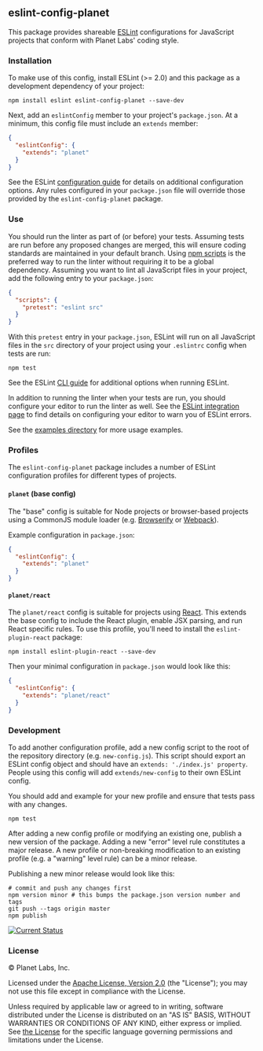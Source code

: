 ## eslint-config-planet

This package provides shareable [ESLint](http://eslint.org/) configurations for JavaScript projects that conform with Planet Labs' coding style.

### Installation

To make use of this config, install ESLint (>= 2.0) and this package as a development dependency of your project:

    npm install eslint eslint-config-planet --save-dev

Next, add an `eslintConfig` member to your project's `package.json`.  At a minimum, this config file must include an `extends` member:

```json
{
  "eslintConfig": {
    "extends": "planet"
  }
}
```

See the ESLint [configuration guide](http://eslint.org/docs/user-guide/configuring) for details on additional configuration options.  Any rules configured in your `package.json` file will override those provided by the `eslint-config-planet` package.

### Use

You should run the linter as part of (or before) your tests.  Assuming tests are run before any proposed changes are merged, this will ensure coding standards are maintained in your default branch.  Using [npm scripts](https://docs.npmjs.com/misc/scripts) is the preferred way to run the linter without requiring it to be a global dependency.  Assuming you want to lint all JavaScript files in your project, add the following entry to your `package.json`:

```json
{
  "scripts": {
    "pretest": "eslint src"
  }
}
```

With this `pretest` entry in your `package.json`, ESLint will run on all JavaScript files in the `src` directory of your project using your `.eslintrc` config when tests are run:

    npm test

See the ESLint [CLI guide](http://eslint.org/docs/user-guide/command-line-interface) for additional options when running ESLint.

In addition to running the linter when your tests are run, you should configure your editor to run the linter as well.  See the [ESLint integration page](http://eslint.org/docs/user-guide/integrations#editors) to find details on configuring your editor to warn you of ESLint errors.

See the [examples directory](https://github.com/planetlabs/eslint-config-planet/tree/master/examples) for more usage examples.

### Profiles

The `eslint-config-planet` package includes a number of ESLint configuration profiles for different types of projects.

#### `planet` (base config)

The "base" config is suitable for Node projects or browser-based projects using a CommonJS module loader (e.g. [Browserify](http://browserify.org/) or [Webpack](http://webpack.github.io/)).

Example configuration in `package.json`:
```json
{
  "eslintConfig": {
    "extends": "planet"
  }
}
```

#### `planet/react`

The `planet/react` config is suitable for projects using [React](https://facebook.github.io/react/).  This extends the base config to include the React plugin, enable JSX parsing, and run React specific rules.  To use this profile, you'll need to install the `eslint-plugin-react` package:

    npm install eslint-plugin-react --save-dev

Then your minimal configuration in `package.json` would look like this:
```json
{
  "eslintConfig": {
    "extends": "planet/react"
  }
}
```

### Development

To add another configuration profile, add a new config script to the root of the repository directory (e.g. `new-config.js`).  This script should export an ESLint config object and should have an `extends: './index.js' property`.  People using this config will add `extends/new-config` to their own ESLint config.

You should add and example for your new profile and ensure that tests pass with any changes.

    npm test

After adding a new config profile or modifying an existing one, publish a new version of the package.  Adding a new "error" level rule constitutes a major release.  A new profile or non-breaking modification to an existing profile (e.g. a "warning" level rule) can be a minor release.

Publishing a new minor release would look like this:

    # commit and push any changes first
    npm version minor # this bumps the package.json version number and tags
    git push --tags origin master
    npm publish

[![Current Status](https://secure.travis-ci.org/planetlabs/eslint-config-planet.png?branch=master)](https://travis-ci.org/planetlabs/eslint-config-planet)

### License

© Planet Labs, Inc.

Licensed under the [Apache License, Version 2.0](http://www.apache.org/licenses/LICENSE-2.0) (the "License"); you may not use this file except in compliance with the License.

Unless required by applicable law or agreed to in writing, software distributed under the License is distributed on an "AS IS" BASIS, WITHOUT WARRANTIES OR CONDITIONS OF ANY KIND, either express or implied. See [the License](http://www.apache.org/licenses/LICENSE-2.0) for the specific language governing permissions and limitations under the License.
